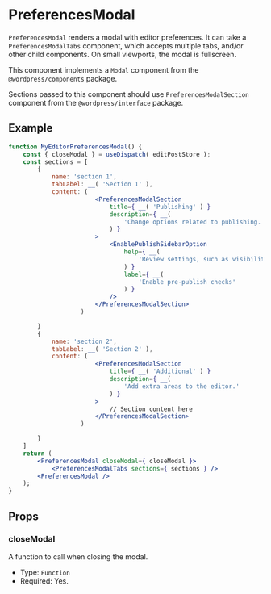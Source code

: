 # PreferencesModal

`PreferencesModal` renders a modal with editor preferences. It can take a `PreferencesModalTabs` component, which accepts multiple tabs, and/or other child components. On small viewports, the modal is fullscreen.

This component implements a `Modal` component from the `@wordpress/components` package.

Sections passed to this component should use `PreferencesModalSection` component from the `@wordpress/interface` package.


## Example

```jsx
function MyEditorPreferencesModal() {
	const { closeModal } = useDispatch( editPostStore );
	const sections = [
		{
			name: 'section 1',
			tabLabel: __( 'Section 1' ),
			content: (
						<PreferencesModalSection
							title={ __( 'Publishing' ) }
							description={ __(
								'Change options related to publishing.'
							) }
						>
							<EnablePublishSidebarOption
								help={ __(
									'Review settings, such as visibility and tags.'
								) }
								label={ __(
									'Enable pre-publish checks'
								) }
							/>
						</PreferencesModalSection>
					)

		}
		{
			name: 'section 2',
			tabLabel: __( 'Section 2' ),
			content: (
						<PreferencesModalSection
							title={ __( 'Additional' ) }
							description={ __(
								'Add extra areas to the editor.'
							) }
						>
							// Section content here
						</PreferencesModalSection>
					)

		}
	]
	return (
		<PreferencesModal closeModal={ closeModal }>
			<PreferencesModalTabs sections={ sections } />
		<PreferencesModal />
	);
}
```

## Props

### closeModal

A function to call when closing the modal.

-   Type: `Function`
-   Required: Yes.
